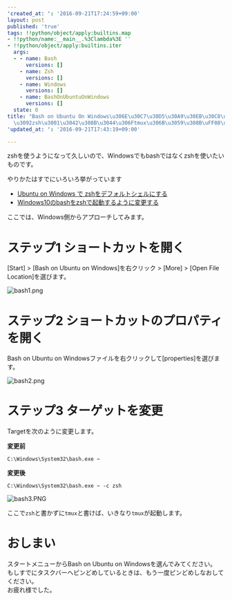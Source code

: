 ```yaml
---
'created_at: ': '2016-09-21T17:24:59+09:00'
layout: post
published: 'true'
tags: !!python/object/apply:builtins.map
- !!python/name:__main__.%3Clambda%3E ''
- !!python/object/apply:builtins.iter
  args:
  - - name: Bash
      versions: []
    - name: Zsh
      versions: []
    - name: Windows
      versions: []
    - name: BashOnUbuntuOnWindows
      versions: []
  state: 0
title: "Bash on Ubuntu On Windows\u306E\u30C7\u30D5\u30A9\u30EB\u30C8\u30B7\u30A7\u30EB\
  \u3092zsh\u3001\u3042\u308B\u3044\u306Ftmux\u306B\u3059\u308B\uFF08\u5225\u89E3\uFF09"
'updated_at: ': '2016-09-21T17:43:19+09:00'

---
```

  
zshを使うようになって久しいので、Windowsでもbashではなくzshを使いたいものです。  
  
やりかたはすでにいろいろ挙がっています  
  
- [Ubuntu on Windows で zshをデフォルトシェルにする](http://qiita.com/nsmr0604@github/items/7dd38faed1abd9189a83)  
- [Windows10のbashをzshで起動するように変更する](http://qiita.com/yutaszk/items/ca0425456b5027d2ee0e)  
  
ここでは、Windows側からアプローチしてみます。  
  
# ステップ1 ショートカットを開く  
  
[Start] > [Bash on Ubuntu on Windows]を右クリック > [More] > [Open File Location]を選びます。  
  
![bash1.png](/assets/images/2578a9c2-204f-352c-d211-de4ddb87a311.png)  
  
# ステップ2 ショートカットのプロパティを開く  
  
Bash on Ubuntu on Windowsファイルを右クリックして[properties]を選びます。  
  
![bash2.png](/assets/images/2a753554-f634-1526-5c45-345487c22b6e.png)  
  
  
# ステップ3 ターゲットを変更  
  
Targetを次のように変更します。  
  
**変更前**  
```text:変更前
C:\Windows\System32\bash.exe ~
```  
  
**変更後**  
```text:変更後
C:\Windows\System32\bash.exe ~ -c zsh
```  
  
![bash3.PNG](/assets/images/885d19cd-c93a-fa9d-fcd5-ef24bd175636.png)  
  
ここで`zsh`と書かずに`tmux`と書けば、いきなり`tmux`が起動します。  
  
  
# おしまい  
  
スタートメニューからBash on Ubuntu on Windowsを選んでみてください。  
もしすでにタスクバーへピンどめしているときは、もう一度ピンどめしなおしてください。  
お疲れ様でした。  
  
